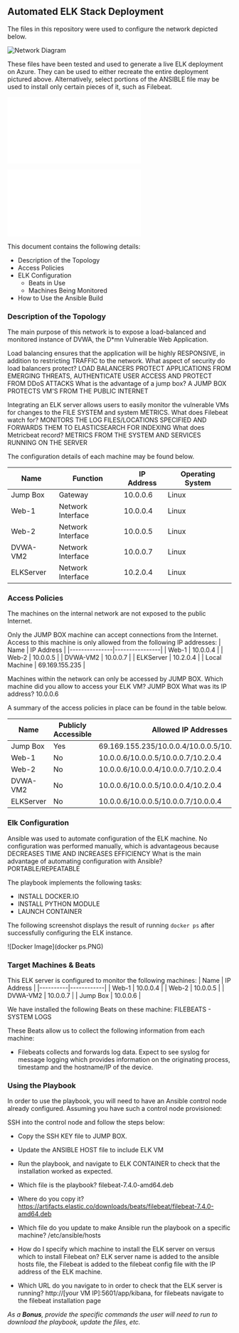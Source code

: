## Automated ELK Stack Deployment

The files in this repository were used to configure the network depicted below.

![Network Diagram](diagram.PNG)

These files have been tested and used to generate a live ELK deployment on Azure. They can be used to either recreate the entire deployment pictured above. Alternatively, select portions of the ANSIBLE file may be used to install only certain pieces of it, such as Filebeat.

![install_ELK](install_ELK.txt)

![filebeat-playbook](filebeat-playbook.txt)
   

This document contains the following details:
- Description of the Topology
- Access Policies
- ELK Configuration
  - Beats in Use
  - Machines Being Monitored
- How to Use the Ansible Build


### Description of the Topology

The main purpose of this network is to expose a load-balanced and monitored instance of DVWA, the D*mn Vulnerable Web Application.

Load balancing ensures that the application will be highly RESPONSIVE, in addition to restricting TRAFFIC to the network.
What aspect of security do load balancers protect? LOAD BALANCERS PROTECT APPLICATIONS FROM EMERGING THREATS, AUTHENTICATE USER ACCESS AND PROTECT FROM DDoS ATTACKS
What is the advantage of a jump box? A JUMP BOX PROTECTS VM'S FROM THE PUBLIC INTERNET

Integrating an ELK server allows users to easily monitor the vulnerable VMs for changes to the FILE SYSTEM and system METRICS.
What does Filebeat watch for? MONITORS THE LOG FILES/LOCATIONS SPECIFIED AND FORWARDS THEM TO ELASTICSEARCH FOR INDEXING
What does Metricbeat record? METRICS FROM THE SYSTEM AND SERVICES RUNNING ON THE SERVER

The configuration details of each machine may be found below.

| Name      | Function          | IP Address | Operating System |
|-----------|-------------------|------------|------------------|
| Jump Box  | Gateway           | 10.0.0.6   | Linux            |
| Web-1     | Network Interface | 10.0.0.4   | Linux            |
| Web-2     | Network Interface | 10.0.0.5   | Linux            |
| DVWA-VM2  | Network Interface | 10.0.0.7   | Linux            |
| ELKServer | Network Interface | 10.2.0.4   | Linux            |

### Access Policies

The machines on the internal network are not exposed to the public Internet. 

Only the JUMP BOX machine can accept connections from the Internet. Access to this machine is only allowed from the following IP addresses:
| Name          | IP Address     |
|---------------|----------------|
| Web-1         | 10.0.0.4       |
| Web-2         | 10.0.0.5       |
| DVWA-VM2      | 10.0.0.7       |
| ELKServer     | 10.2.0.4       |
| Local Machine | 69.169.155.235 |

Machines within the network can only be accessed by JUMP BOX.
Which machine did you allow to access your ELK VM? JUMP BOX 
What was its IP address? 10.0.0.6

A summary of the access policies in place can be found in the table below.

| Name      | Publicly Accessible | Allowed IP Addresses                               |
|-----------|---------------------|----------------------------------------------------|
| Jump Box  | Yes                 | 69.169.155.235/10.0.0.4/10.0.0.5/10.0.0.7/10.2.0.4 |
| Web-1     | No                  | 10.0.0.6/10.0.0.5/10.0.0.7/10.2.0.4                |
| Web-2     | No                  | 10.0.0.6/10.0.0.4/10.0.0.7/10.2.0.4                |
| DVWA-VM2  | No                  | 10.0.0.6/10.0.0.5/10.0.0.4/10.2.0.4                |
| ELKServer | No                  | 10.0.0.6/10.0.0.5/10.0.0.7/10.0.0.4                |

### Elk Configuration

Ansible was used to automate configuration of the ELK machine. No configuration was performed manually, which is advantageous because DECREASES TIME AND INCREASES EFFICIENCY
What is the main advantage of automating configuration with Ansible? PORTABLE/REPEATABLE

The playbook implements the following tasks:
- INSTALL DOCKER.IO
- INSTALL PYTHON MODULE
- LAUNCH CONTAINER

The following screenshot displays the result of running `docker ps` after successfully configuring the ELK instance.

![Docker Image](docker ps.PNG)

### Target Machines & Beats
This ELK server is configured to monitor the following machines:
| Name     | IP Address |
|----------|------------|
| Web-1    | 10.0.0.4   |
| Web-2    | 10.0.0.5   |
| DVWA-VM2 | 10.0.0.7   |
| Jump Box | 10.0.0.6   |

We have installed the following Beats on these machine: FILEBEATS - SYSTEM LOGS

These Beats allow us to collect the following information from each machine:
- Filebeats collects and forwards log data. Expect to see syslog for message logging which provides information on the originating process, timestamp and the hostname/IP of the device.

### Using the Playbook
In order to use the playbook, you will need to have an Ansible control node already configured. Assuming you have such a control node provisioned: 

SSH into the control node and follow the steps below:
- Copy the SSH KEY file to JUMP BOX.
- Update the ANSIBLE HOST file to include ELK VM
- Run the playbook, and navigate to ELK CONTAINER to check that the installation worked as expected.

- Which file is the playbook? filebeat-7.4.0-amd64.deb
- Where do you copy it? https://artifacts.elastic.co/downloads/beats/filebeat/filebeat-7.4.0-amd64.deb
- Which file do you update to make Ansible run the playbook on a specific machine? /etc/ansible/hosts
- How do I specify which machine to install the ELK server on versus which to install Filebeat on? ELK server name is added to the ansible hosts file, the Filebeat is added to the filebeat config file with the IP address of the ELK machine.
- Which URL do you navigate to in order to check that the ELK server is running?  http://[your VM IP]:5601/app/kibana, for filebeats navigate to the filebeat installation page

_As a **Bonus**, provide the specific commands the user will need to run to download the playbook, update the files, etc._
